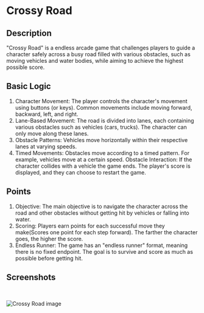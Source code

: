 # Crossy Road

##  Description
"Crossy Road" is a endless arcade game that challenges players to guide a character safely across a busy road filled with various obstacles, such as moving vehicles and water bodies, while aiming to achieve the highest possible score.

## Basic Logic
1. Character Movement: The player controls the character's movement using buttons (or keys). Common movements include moving forward, backward, left, and right.
2. Lane-Based Movement: The road is divided into lanes, each containing various obstacles such as vehicles (cars, trucks). The character can only move along these lanes.
3. Obstacle Patterns: Vehicles move horizontally within their respective lanes at varying speeds.
4. Timed Movements: Obstacles move according to a timed pattern. For example, vehicles move at a certain speed.
Obstacle Interaction: If the character collides with a vehicle the game ends. The player's score is displayed, and they can choose to restart the game.

## Points
1. Objective: The main objective is to navigate the character across the road and other obstacles without getting hit by vehicles or falling into water.
2. Scoring: Players earn points for each successful move they make(Scores one point for each step forward). The farther the character goes, the higher the score.
3. Endless Runner: The game has an "endless runner" format, meaning there is no fixed endpoint. The goal is to survive and score as much as possible before getting hit.

## Screenshots
<br>

![Crossy Road image](https://github.com/manmita/GameZone/blob/Crossy_Road/Games/Crossy_Road/assets/Crossy_Road.png)

<br>
